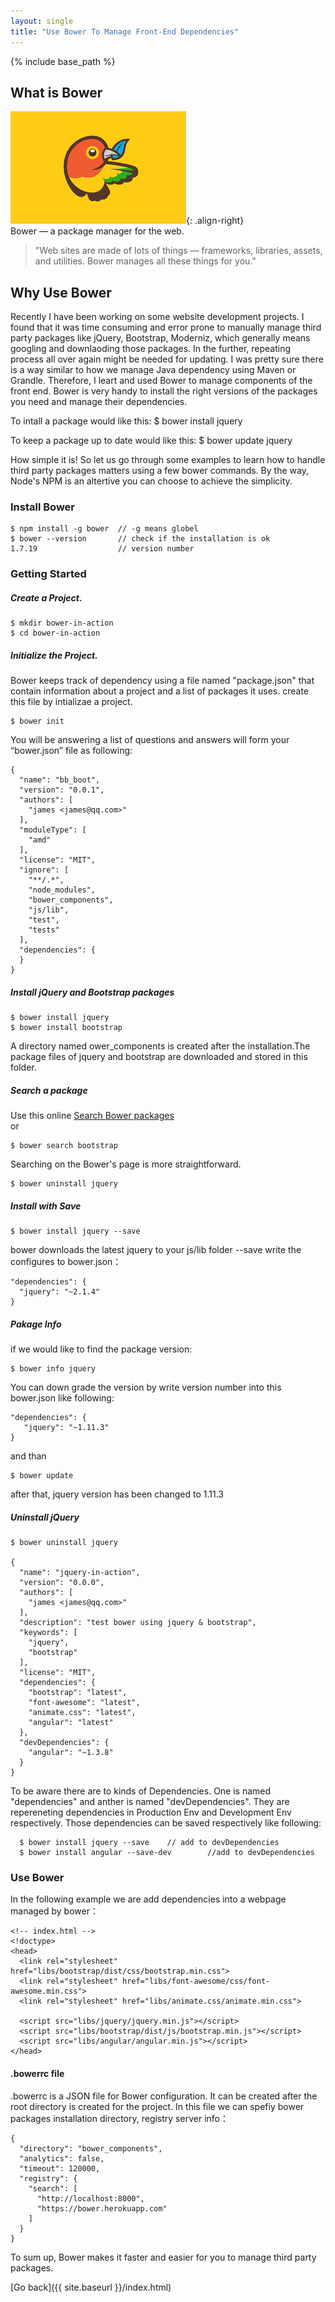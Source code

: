 ```yaml
---
layout: single
title: "Use Bower To Manage Front-End Dependencies"
---
```

{% include base_path %}
 
## What is Bower
![image-right](/images/bower.jpg){: .align-right}  
Bower — a package manager for the web.  

> "Web sites are made of lots of things — frameworks, libraries, assets, and 
> utilities. Bower manages all these things for you."  
  


## Why Use Bower
Recently I have been working on some website development projects. 
I found that it was time consuming and error prone to manually manage third party packages like jQuery, Bootstrap, Moderniz, which generally means googling and downlaoding those packages. In the further, repeating process all over again might be needed for updating. I was pretty sure there is a way similar to how we manage Java dependency using Maven or Grandle. Therefore, I leart and used Bower to manage components of the front end. Bower is very handy to install the right versions of the packages you need and manage their dependencies.  


To intall a package would like this:
    $ bower install jquery

To keep a package up to date would like this:
    $ bower update jquery  

How simple it is! So let us go through some examples to learn how to handle third party packages matters using a few bower commands.
By the way, Node's NPM is an altertive you can choose to achieve the simplicity.

### Install Bower
    $ npm install -g bower 	// -g means globel   
    $ bower --version 		// check if the installation is ok  
    1.7.19  				// version number   

### Getting Started

##### Create a Project.

    $ mkdir bower-in-action
    $ cd bower-in-action

##### Initialize the Project.
Bower keeps track of dependency using a file named "package.json"  that contain information about a project and a list of packages it uses. create this file by intializae a project.  

    $ bower init   
    
You will be answering a list of questions and answers will form your “bower.json” file as following:
  
    {    
      "name": "bb_boot",  
      "version": "0.0.1",  
      "authors": [  
        "james <james@qq.com>"  
      ],  
      "moduleType": [  
        "amd"  
      ],  
      "license": "MIT",  
      "ignore": [  
        "**/.*",  
        "node_modules",  
        "bower_components",  
        "js/lib",  
        "test",  
        "tests"  
      ],
      "dependencies": {  
      }
    }
     
##### Install jQuery and Bootstrap packages
    $ bower install jquery
    $ bower install bootstrap

A directory named ower_components is created after the installation.The package files of jquery and bootstrap are downloaded and stored in this folder. 

##### Search a package
Use this online [Search Bower packages](http://bower.io/search/)  
or  
    
    $ bower search bootstrap  

Searching on the Bower's page is more straightforward.  
    
    $ bower uninstall jquery
     
##### Install with Save
    
    $ bower install jquery --save  
    
bower downloads the latest jquery to your js/lib folder
--save write the configures to bower.json：

    "dependencies": {  
      "jquery": "~2.1.4"  
    }  
  
##### Pakage Info
if we would like to find the package version:  

    $ bower info jquery    

    
You can down grade the version by write version number into this bower.json like following:  

    "dependencies": {
       "jquery": "~1.11.3"
    }
and than  
    
    $ bower update  
    
after that, jquery version has been changed to 1.11.3
 
##### Uninstall jQuery 
    $ bower uninstall jquery

    {  
      "name": "jquery-in-action",  
      "version": "0.0.0",  
      "authors": [  
        "james <james@qq.com>"  
      ],  
      "description": "test bower using jquery & bootstrap",  
      "keywords": [  
        "jquery",  
        "bootstrap"  
      ],  
      "license": "MIT",  
      "dependencies": {  
        "bootstrap": "latest",  
        "font-awesome": "latest",  
        "animate.css": "latest",  
        "angular": "latest"      
      },
      "devDependencies": {
        "angular": "~1.3.8"
      }
    }
   
  
To be aware there are to kinds of Dependencies. One is named "dependencies"  and anther is named "devDependencies". They are repereneting dependencies in Production Env and Development Env respectively. Those dependencies can be saved respectively like following:   
  
  
      $ bower install jquery --save    // add to devDependencies  
      $ bower install angular --save-dev		//add to devDependencies  


### Use Bower

In the following example we are add dependencies into a webpage managed by bower：

    <!-- index.html -->  
    <!doctype>  
    <head>
      <link rel="stylesheet" href="libs/bootstrap/dist/css/bootstrap.min.css">  
      <link rel="stylesheet" href="libs/font-awesome/css/font-awesome.min.css">  
      <link rel="stylesheet" href="libs/animate.css/animate.min.css">  
      
      <script src="libs/jquery/jquery.min.js"></script>  
      <script src="libs/bootstrap/dist/js/bootstrap.min.js"></script>  
      <script src="libs/angular/angular.min.js"></script>    
    </head>    
 
#### .bowerrc file

.bowerrc is a JSON file for Bower configuration. It can be created after the root directory is created for the project.
In this file we can spefiy bower packages installation directory, registry server info：  
  
    {  
      "directory": "bower_components",  
      "analytics": false,  
      "timeout": 120000,  
      "registry": {  
        "search": [  
          "http://localhost:8000",  
          "https://bower.herokuapp.com"  
        ]  
      }  
    }  
 

To sum up, Bower makes it faster and easier for you to manage third party packages.
 
[Go back]({{ site.baseurl }}/index.html)